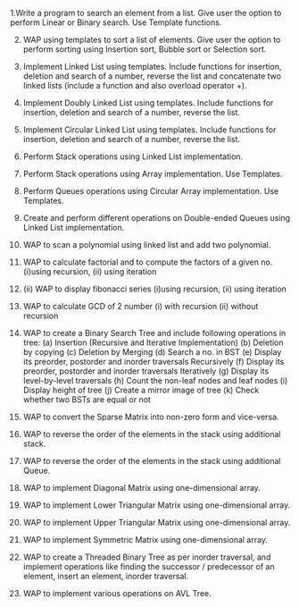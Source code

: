 1.Write a program to search an element from a list. Give user the option to perform Linear or
Binary search. Use Template functions.

2. WAP using templates to sort a list of elements. Give user the option to perform sorting using
Insertion sort, Bubble sort or Selection sort.

3. Implement Linked List using templates. Include functions for insertion, deletion and search of
a number, reverse the list and concatenate two linked lists (include a function and also overload
operator +).

4. Implement Doubly Linked List using templates. Include functions for insertion, deletion and
search of a number, reverse the list.

5. Implement Circular Linked List using templates. Include functions for insertion, deletion and
search of a number, reverse the list.

6. Perform Stack operations using Linked List implementation.

7. Perform Stack operations using Array implementation. Use Templates.

8. Perform Queues operations using Circular Array implementation. Use Templates.

9. Create and perform different operations on Double-ended Queues using Linked List
implementation.

10. WAP to scan a polynomial using linked list and add two polynomial.

11. WAP to calculate factorial and to compute the factors of a given no. (i)using recursion, (ii)
using iteration

12. (ii) WAP to display fibonacci series (i)using recursion, (ii) using iteration

13. WAP to calculate GCD of 2 number (i) with recursion (ii) without recursion

14. WAP to create a Binary Search Tree and include following operations in tree:
(a) Insertion (Recursive and Iterative Implementation)
(b) Deletion by copying
(c) Deletion by Merging
(d) Search a no. in BST
(e) Display its preorder, postorder and inorder traversals Recursively
(f) Display its preorder, postorder and inorder traversals Iteratively
(g) Display its level-by-level traversals
(h) Count the non-leaf nodes and leaf nodes
(i) Display height of tree
(j) Create a mirror image of tree
(k) Check whether two BSTs are equal or not

15. WAP to convert the Sparse Matrix into non-zero form and vice-versa.

16. WAP to reverse the order of the elements in the stack using additional stack.

17. WAP to reverse the order of the elements in the stack using additional Queue.

18. WAP to implement Diagonal Matrix using one-dimensional array.

19. WAP to implement Lower Triangular Matrix using one-dimensional array.

20. WAP to implement Upper Triangular Matrix using one-dimensional array.

21. WAP to implement Symmetric Matrix using one-dimensional array.

22. WAP to create a Threaded Binary Tree as per inorder traversal, and implement operations like
finding the successor / predecessor of an element, insert an element, inorder traversal.

23. WAP to implement various operations on AVL Tree.
